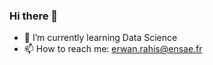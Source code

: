 ### Hi there 👋

- 🌱 I’m currently learning Data Science
- 📫 How to reach me: erwan.rahis@ensae.fr


